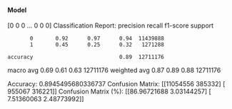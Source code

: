 #### Model
[0 0 0 ... 0 0 0]
Classification Report:
              precision    recall  f1-score   support

           0       0.92      0.97      0.94  11439888
           1       0.45      0.25      0.32   1271288

    accuracy                           0.89  12711176
   macro avg       0.69      0.61      0.63  12711176
weighted avg       0.87      0.89      0.88  12711176

Accuracy: 0.8945495680336737
Confusion Matrix:
[[11054556   385332]
 [  955067   316221]]
Confusion Matrix (%):
[[86.96721688  3.03144257]
 [ 7.51360063  2.48773992]]
